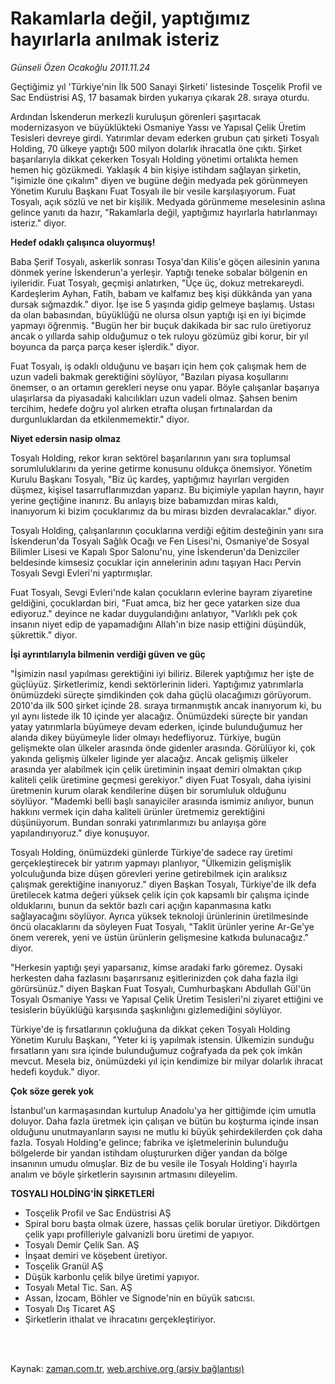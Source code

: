 # Rakamlarla değil, yaptığımız  hayırlarla anılmak isteriz

*Günseli Özen Ocakoğlu 2011.11.24*

<td class="columnist-detail">
<p>Geçtiğimiz yıl 'Türkiye'nin İlk 500 Sanayi Şirketi' listesinde Tosçelik Profil ve Sac Endüstrisi AŞ, 17 basamak birden yukarıya çıkarak  28. sıraya oturdu.</p>
<p>
<div id="haberMetinDiv">
<p>Ardından İskenderun merkezli kuruluşun görenleri şaşırtacak modernizasyon ve büyüklükteki Osmaniye Yassı ve Yapısal Çelik Üretim Tesisleri devreye girdi. Yatırımlar devam ederken grubun çatı şirketi Tosyalı Holding, 70 ülkeye yaptığı 500 milyon dolarlık ihracatla öne çıktı. Şirket başarılarıyla dikkat çekerken Tosyalı Holding yönetimi ortalıkta hemen hemen hiç gözükmedi. Yaklaşık 4 bin kişiye istihdam sağlayan şirketin, "işimizle öne çıkalım" diyen ve bugüne değin medyada pek görünmeyen Yönetim Kurulu Başkanı Fuat Tosyalı ile bir vesile karşılaşıyorum. Fuat Tosyalı, açık sözlü ve net bir kişilik. Medyada görünmeme meselesinin aslına gelince yanıtı da hazır, "Rakamlarla değil, yaptığımız hayırlarla hatırlanmayı isteriz." diyor. 
<p><b>Hedef odaklı çalışınca oluyormuş!
</b>
<p>Baba Şerif Tosyalı, askerlik sonrası Tosya'dan Kilis'e göçen ailesinin yanına dönmek yerine İskenderun'a yerleşir. Yaptığı teneke sobalar bölgenin en iyileridir. Fuat Tosyalı, geçmişi anlatırken, "Üçe üç, dokuz metrekareydi. Kardeşlerim Ayhan, Fatih, babam ve kalfamız beş kişi dükkânda yan yana dursak sığmazdık." diyor. İşe ise 5 yaşında gidip gelmeye başlamış. Ustası da olan babasından, büyüklüğü ne olursa olsun yaptığı işi en iyi biçimde yapmayı öğrenmiş. "Bugün her bir buçuk dakikada bir sac rulo üretiyoruz ancak o yıllarda sahip olduğumuz o tek ruloyu gözümüz gibi korur, bir yıl boyunca da parça parça keser işlerdik." diyor.
<p> Fuat Tosyalı, iş odaklı olduğunu ve başarı için hem çok çalışmak hem de uzun vadeli bakmak gerektiğini söylüyor, "Bazıları piyasa koşullarını önemser, o an ortamın gerekleri neyse onu yapar. Böyle çalışanlar başarıya ulaşırlarsa da piyasadaki kalıcılıkları uzun vadeli olmaz. Şahsen benim tercihim, hedefe doğru yol alırken etrafta oluşan fırtınalardan da durgunluklardan da etkilenmemektir." diyor.
<p><b>Niyet edersin nasip olmaz
</b>
<p>Tosyalı Holding, rekor kıran sektörel başarılarının yanı sıra toplumsal sorumluluklarını da yerine getirme konusunu oldukça önemsiyor. Yönetim Kurulu Başkanı Tosyalı, "Biz üç kardeş, yaptığımız hayırları vergiden düşmez, kişisel tasarruflarımızdan yaparız. Bu biçimiyle yapılan hayrın, hayır yerine geçtiğine inanırız. Bu anlayış bize babamızdan miras kaldı, inanıyorum ki bizim çocuklarımız da bu mirası bizden devralacaklar." diyor.
<p> Tosyalı Holding, çalışanlarının çocuklarına verdiği eğitim desteğinin yanı sıra İskenderun'da Tosyalı Sağlık Ocağı ve Fen Lisesi'ni, Osmaniye'de Sosyal Bilimler Lisesi ve Kapalı Spor Salonu'nu, yine İskenderun'da Denizciler beldesinde kimsesiz çocuklar için annelerinin adını taşıyan Hacı Pervin Tosyalı Sevgi Evleri'ni yaptırmışlar.
<p> Fuat Tosyalı, Sevgi Evleri'nde kalan çocukların evlerine bayram ziyaretine geldiğini, çocuklardan biri, "Fuat amca, biz her gece yatarken size dua ediyoruz." deyince ne kadar duygulandığını anlatıyor, "Varlıklı pek çok insanın niyet edip de yapamadığını Allah'ın bize nasip ettiğini düşündük, şükrettik." diyor.
<p><b>İşi ayrıntılarıyla bilmenin verdiği güven ve güç
</b>
<p>"İşimizin nasıl yapılması gerektiğini iyi biliriz. Bilerek yaptığımız her işte de güçlüyüz. Şirketlerimiz, kendi sektörlerinin lideri. Yaptığımız yatırımlarla önümüzdeki süreçte şimdikinden çok daha güçlü olacağımızı görüyorum. 2010'da ilk 500 şirket içinde 28. sıraya tırmanmıştık ancak inanıyorum ki, bu yıl aynı listede ilk 10 içinde yer alacağız. Önümüzdeki süreçte bir yandan yatay yatırımlarla büyümeye devam ederken, içinde bulunduğumuz her alanda dikey büyümeyle lider olmayı hedefliyoruz. Türkiye, bugün gelişmekte olan ülkeler arasında önde gidenler arasında. Görülüyor ki, çok yakında gelişmiş ülkeler liginde yer alacağız. Ancak gelişmiş ülkeler arasında yer alabilmek için çelik üretiminin inşaat demiri olmaktan çıkıp kaliteli çelik üretimine geçmesi gerekiyor." diyen Fuat Tosyalı, daha iyisini üretmenin kurum olarak kendilerine düşen bir sorumluluk olduğunu söylüyor. "Mademki belli başlı sanayiciler arasında ismimiz anılıyor, bunun hakkını vermek için daha kaliteli ürünler üretmemiz gerektiğini düşünüyorum. Bundan sonraki yatırımlarımızı bu anlayışa göre yapılandırıyoruz." diye konuşuyor. 
<p> Tosyalı Holding, önümüzdeki günlerde Türkiye'de sadece ray üretimi gerçekleştirecek bir yatırım yapmayı planlıyor, "Ülkemizin gelişmişlik yolculuğunda bize düşen görevleri yerine getirebilmek için aralıksız çalışmak gerektiğine inanıyoruz." diyen Başkan Tosyalı, Türkiye'de ilk defa üretilecek katma değeri yüksek çelik için çok kapsamlı bir çalışma içinde olduklarını, bunun da sektör bazlı cari açığın kapanmasına katkı sağlayacağını söylüyor. Ayrıca yüksek teknoloji ürünlerinin üretilmesinde öncü olacaklarını da söyleyen Fuat Tosyalı, "Taklit ürünler yerine Ar-Ge'ye önem vererek, yeni ve üstün ürünlerin gelişmesine katkıda bulunacağız." diyor.
<p> "Herkesin yaptığı şeyi yaparsanız, kimse aradaki farkı göremez. Oysaki herkesten daha fazlasını başarırsanız eşitlerinizden çok daha fazla ilgi görürsünüz." diyen Başkan Fuat Tosyalı, Cumhurbaşkanı Abdullah Gül'ün Tosyalı Osmaniye Yassı ve Yapısal Çelik Üretim Tesisleri'ni ziyaret ettiğini ve tesislerin büyüklüğü karşısında şaşkınlığını gizlemediğini söylüyor.
<p> Türkiye'de iş fırsatlarının çokluğuna da dikkat çeken Tosyalı Holding Yönetim Kurulu Başkanı, "Yeter ki iş yapılmak istensin. Ülkemizin sunduğu fırsatların yanı sıra içinde bulunduğumuz coğrafyada da pek çok imkân mevcut. Mesela biz, önümüzdeki yıl için kendimize bir milyar dolarlık ihracat hedefi koyduk." diyor.
<p><b>Çok söze gerek yok
</b>
<p>İstanbul'un karmaşasından kurtulup Anadolu'ya her gittiğimde içim umutla doluyor. Daha fazla üretmek için çalışan ve bütün bu koşturma içinde insan olduğunu unutmayanların sayısı ne mutlu ki büyük şehirdekilerden çok daha fazla. Tosyalı Holding'e gelince; fabrika ve işletmelerinin bulunduğu bölgelerde bir yandan istihdam oluştururken diğer yandan da bölge insanının umudu olmuşlar. Biz de bu vesile ile Tosyalı Holding'i hayırla analım ve böyle şirketlerin sayısının artmasını dileyelim.
<p>
<p><b>TOSYALI HOLDİNG'İN ŞİRKETLERİ
</b>
<ul>
<li>Tosçelik Profil ve Sac Endüstrisi AŞ </li>
<li>Spiral boru başta olmak üzere, hassas çelik borular üretiyor. Dikdörtgen çelik yapı profilleriyle galvanizli boru üretimi de yapıyor.
	</li>
<li>Tosyalı Demir Çelik San. AŞ
</li>
<li>İnşaat demiri ve köşebent üretiyor.
</li>
<li>Tosçelik Granül AŞ </li>
<li>Düşük karbonlu çelik bilye üretimi yapıyor.
</li>
<li>Tosyalı Metal Tic. San. AŞ
</li>
<li>Assan, İzocam, Böhler ve Signode'nin en büyük satıcısı. </li>
<li>Tosyalı Dış Ticaret AŞ
</li>
<li>Şirketlerin ithalat ve ihracatını gerçekleştiriyor. </li>
</ul></p></p></p></p></p></p></p></p></p></p></p></p></p></p></p></p></p></div>
</p>


<p><br>
		 </br></p></td>

Kaynak: [zaman.com.tr](http://zaman.com.tr/yazar.do?yazino=1205948), [web.archive.org (arşiv bağlantısı)](http://web.archive.org/web/20111205174043/http://www.zaman.com.tr:80/yazar.do?yazino=1205948)
